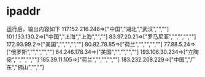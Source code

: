 # ipaddr
运行后，输出内容如下
117.152.216.248=>["中国","湖北","武汉","",""]
101.133.130.2=>["中国","上海","上海","",""]
83.97.20.21=>["罗马尼亚","","","",""]
172.93.99.2=>["美国","","","",""]
80.82.78.85=>["荷兰","","","",""]
77.88.5.24=>["俄罗斯","","","",""]
64.246.178.34=>["美国","","","",""]
193.106.30.234=>["立陶宛","","","",""]
185.39.11.105=>["荷兰","","","",""]
183.232.208.229=>["中国","广东","佛山","",""]
